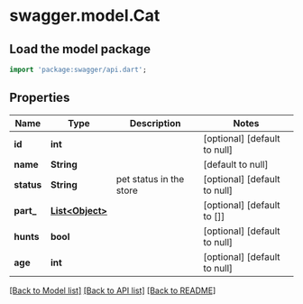 # swagger.model.Cat

## Load the model package
```dart
import 'package:swagger/api.dart';
```

## Properties
Name | Type | Description | Notes
------------ | ------------- | ------------- | -------------
**id** | **int** |  | [optional] [default to null]
**name** | **String** |  | [default to null]
**status** | **String** | pet status in the store | [optional] [default to null]
**part_** | [**List&lt;Object&gt;**](Object.md) |  | [optional] [default to []]
**hunts** | **bool** |  | [optional] [default to null]
**age** | **int** |  | [optional] [default to null]

[[Back to Model list]](../README.md#documentation-for-models) [[Back to API list]](../README.md#documentation-for-api-endpoints) [[Back to README]](../README.md)

